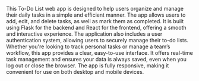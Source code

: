 This To-Do List web app is designed to help users organize and manage their daily tasks in a simple and efficient manner. The app allows users to add, edit, and delete tasks, as well as mark them as completed. It is built using Flask for the backend and React for the frontend, offering a smooth and interactive experience. The application also includes a user authentication system, allowing users to securely manage their to-do lists.
Whether you're looking to track personal tasks or manage a team’s workflow, this app provides a clear, easy-to-use interface. It offers real-time task management and ensures your data is always saved, even when you log out or close the browser. The app is fully responsive, making it convenient for use on both desktop and mobile devices.
